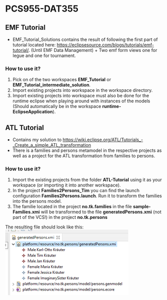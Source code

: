 # PCS955-DAT355

## EMF Tutorial
- EMF_Tutorial_Solutions contains the result of following the first part of tutorial located here: https://eclipsesource.com/blogs/tutorials/emf-tutorial/. (Until EMF Data Management) + Two emf form views one for legue and one for tournament.

### How to use it?
1. Pick on of the two workspaces **EMF_Tutorial** or **EMF_Tutorial_intermediate_solution**.
2. Import existing projects into workspace in the workspace directory.
3. Import existing projects into workspace must also be done for the runtime eclipse when playing around with instances of the models (Should automatically be in the workspace **runtime-EclipseApplication**).

## ATL Tutorial
- Contains my solution to https://wiki.eclipse.org/ATL/Tutorials_-_Create_a_simple_ATL_transformation
- There is a families and persons metamodel in the respective projects as well as a project for the ATL transformation from families to persons.
### How to use it?
1. Import the existing projects from the folder **ATL-Tutorial** using it as your workspace (or importing it into another workspace).
2. In the project **Families2Persons_Tim** you can find the launch configuration **Families2Persons.launch**. Run it to transform the families into the persons model.
3. The familie located in the project **no.tk.families** in the file **sample-Families.xmi** will be transformed to the file **generatedPersons.xmi** (not part of the VCS!) in the project **no.tk.persons**

The resulting file should look like this:
![persons](https://raw.githubusercontent.com/timKraeuter/PCS955-DAT355/main/ATL_Tutorial/persons_result.png)
